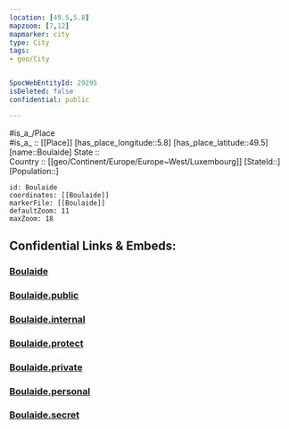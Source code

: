 ```yaml
---
location: [49.5,5.8] 
mapzoom: [7,12] 
mapmarker: city 
type: City
tags:
- geo/City


SpocWebEntityId: 29295
isDeleted: false
confidential: public

---
```

#is_a_/Place  
#is_a_ :: [[Place]] 
[has_place_longitude::5.8] 
[has_place_latitude::49.5] 
[name::Boulaide] 
State ::  
Country :: [[geo/Continent/Europe/Europe~West/Luxembourg]] 
[StateId::] 
[Population::] 



```leaflet
id: Boulaide
coordinates: [[Boulaide]] 
markerFile: [[Boulaide]] 
defaultZoom: 11 
maxZoom: 18
```


## Confidential Links & Embeds: 

### [Boulaide](/_Standards/Earth/Continent/Europe/Europe~West/France/regions~France/Grand_Est/departments~Grand_Est/Meurthe-et-Moselle/communes~Meurthe-et-Moselle/Briey/cities~Briey/Boulaide.md) 

### [Boulaide.public](/_public/Earth/Continent/Europe/Europe~West/France/regions~France/Grand_Est/departments~Grand_Est/Meurthe-et-Moselle/communes~Meurthe-et-Moselle/Briey/cities~Briey/Boulaide.public.md) 

### [Boulaide.internal](/_internal/Earth/Continent/Europe/Europe~West/France/regions~France/Grand_Est/departments~Grand_Est/Meurthe-et-Moselle/communes~Meurthe-et-Moselle/Briey/cities~Briey/Boulaide.internal.md) 

### [Boulaide.protect](/_protect/Earth/Continent/Europe/Europe~West/France/regions~France/Grand_Est/departments~Grand_Est/Meurthe-et-Moselle/communes~Meurthe-et-Moselle/Briey/cities~Briey/Boulaide.protect.md) 

### [Boulaide.private](/_private/Earth/Continent/Europe/Europe~West/France/regions~France/Grand_Est/departments~Grand_Est/Meurthe-et-Moselle/communes~Meurthe-et-Moselle/Briey/cities~Briey/Boulaide.private.md) 

### [Boulaide.personal](/_personal/Earth/Continent/Europe/Europe~West/France/regions~France/Grand_Est/departments~Grand_Est/Meurthe-et-Moselle/communes~Meurthe-et-Moselle/Briey/cities~Briey/Boulaide.personal.md) 

### [Boulaide.secret](/_secret/Earth/Continent/Europe/Europe~West/France/regions~France/Grand_Est/departments~Grand_Est/Meurthe-et-Moselle/communes~Meurthe-et-Moselle/Briey/cities~Briey/Boulaide.secret.md)

